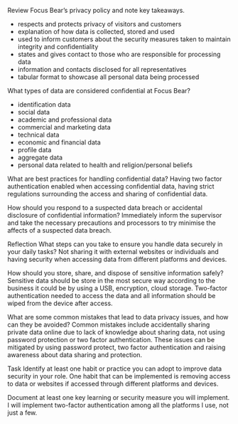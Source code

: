 Review Focus Bear’s privacy policy and note key takeaways. 
- respects and protects privacy of visitors and customers
- explanation of how data is collected, stored and used
- used to inform customers about the security measures taken to maintain integrity and confidentiality
- states and gives contact to those who are responsible for processing data
- information and contacts disclosed for all representatives
- tabular format to showcase all personal data being processed

What types of data are considered confidential at Focus Bear?
- identification data
- social data
- academic and professional data
- commercial and marketing data
- technical data
- economic and financial data 
- profile data
- aggregate data 
- personal data related to health and religion/personal beliefs


What are best practices for handling confidential data?
Having two factor authentication enabled when accessing confidential data, having strict regulations surrounding the access and sharing of confidential data.

How should you respond to a suspected data breach or accidental disclosure of confidential information?
Immediately inform the supervisor and take the necessary precautions and processors to try minimise the affects of a suspected data breach.


Reflection
What steps can you take to ensure you handle data securely in your daily tasks?
Not sharing it with external websites or individuals and having security when accessing data from different platforms and devices.

How should you store, share, and dispose of sensitive information safely?
Sensitive data should be store in the most secure way according to the business it could be by using a USB, encryption, cloud storage. Two-factor authentication needed to access the data and all information should be wiped from the device after access.

What are some common mistakes that lead to data privacy issues, and how can they be avoided?
Common mistakes include accidentally sharing private data online due to lack of knowledge about sharing data, not using password protection or two factor authentication. These issues can be mitigated by using password protect, two factor authentication and raising awareness about data sharing and protection.


Task
Identify at least one habit or practice you can adopt to improve data security in your role.
One habit that can be implemented is removing access to data or websites if accessed through different platforms and devices.

Document at least one key learning or security measure you will implement.
I will implement two-factor authentication among all the platforms I use, not just a few.
